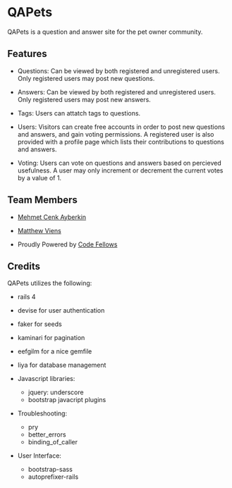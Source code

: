 QAPets
=========

QAPets is a question and answer site for the pet owner community.

Features
----

  - Questions: Can be viewed by both registered and unregistered users. Only registered users may post new questions.

  - Answers: Can be viewed by both registered and unregistered users. Only registered users may post new answers.

  - Tags: Users can attatch tags to questions.

  - Users: Visitors can create free accounts in order to post new questions and answers, and gain voting permissions. A registered user is also provided with a profile page which lists their contributions to questions and answers.

  - Voting: Users can vote on questions and answers based on percieved usefulness. A user may only increment or decrement the current votes by a value of 1.

Team Members
----
  - [Mehmet Cenk Ayberkin](https://github.com/cenkayberkin)
  - [Matthew Viens](https://github.com/MatthewViens)

  - Proudly Powered by [Code Fellows](http://codefellows.org/)

Credits
----
QAPets utilizes the following:

  - rails 4
  - devise for user authentication
  - faker for seeds
  - kaminari for pagination
  - eefgilm for a nice gemfile
  - liya for database management

  - Javascript libraries:
    - jquery: underscore
    - bootstrap javacript plugins


  - Troubleshooting:
    - pry
    - better_errors
    - binding_of_caller


  - User Interface:
    - bootstrap-sass
    - autoprefixer-rails
